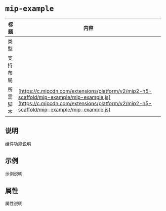 # `mip-example`

标题|内容
----|----
类型|
支持布局|
所需脚本| [https://c.mipcdn.com/extensions/platform/v2/mip2-h5-scaffold/mip-example/mip-example.js](https://c.mipcdn.com/extensions/platform/v2/mip2-h5-scaffold/mip-example/mip-example.js)

## 说明

组件功能说明

## 示例

示例说明

## 属性

属性说明
